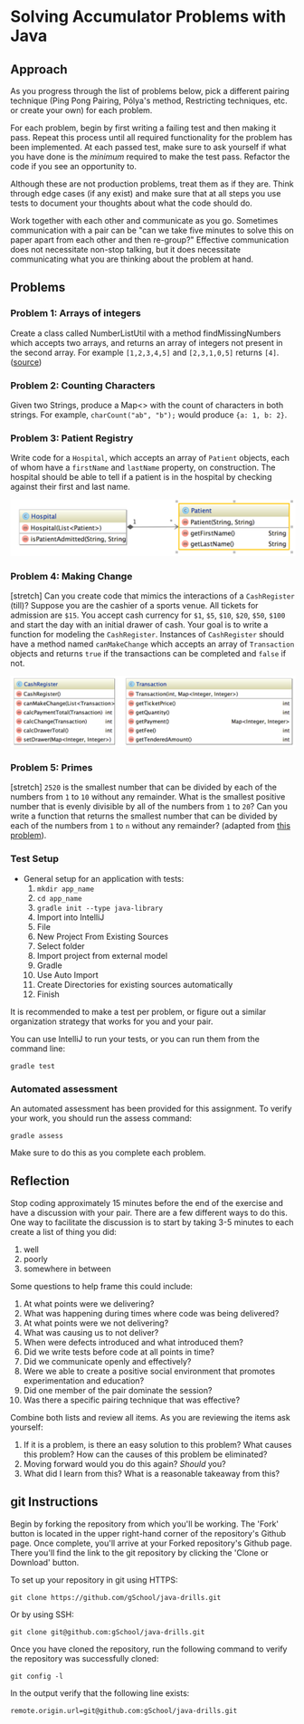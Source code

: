 # Solving Accumulator Problems with Java

## Approach

As you progress through the list of problems below, pick a different pairing technique (Ping Pong Pairing, Pólya's method, Restricting techniques, etc. or create your own) for each problem.

For each problem, begin by first writing a failing test and then making it pass. Repeat this process until all required functionality for the problem has been implemented. At each passed test, make sure to ask yourself if what you have done is the _minimum_ required to make the test pass. Refactor the code if you see an opportunity to.

Although these are not production problems, treat them as if they are. Think through edge cases (if any exist) and make sure that at all steps you use tests to document your thoughts about what the code should do.

Work together with each other and communicate as you go. Sometimes communication with a pair can be "can we take five minutes to solve this on paper apart from each other and then re-group?" Effective communication does not necessitate non-stop talking, but it does necessitate communicating what you are thinking about the problem at hand.

## Problems

### Problem 1: Arrays of integers
Create a class called NumberListUtil with a method findMissingNumbers which accepts two arrays, and returns an array of integers not present in the second array. For example `[1,2,3,4,5]` and `[2,3,1,0,5]` returns `[4]`. ([source](http://javarevisited.blogspot.com/2011/06/top-programming-interview-questions.html))
  
### Problem 2: Counting Characters  
Given two Strings, produce a Map<> with the count of characters in both strings. For example, `charCount("ab", "b");` would produce `{a: 1, b: 2}`.

### Problem 3: Patient Registry 
Write code for a `Hospital`, which accepts an array of `Patient` objects, each of whom have a `firstName` and `lastName` property, on construction. The hospital should be able to tell if a patient is in the hospital by checking against their first and last name.

![](./img/Hospital.png)

### Problem 4: Making Change
[stretch] Can you create code that mimics the interactions of a `CashRegister` (till)? Suppose you are the cashier of a sports venue. All tickets for admission are `$15`. You accept cash currency for `$1`, `$5`, `$10`, `$20`, `$50`, `$100` and start the day with an initial drawer of cash. Your goal is to write a function for modeling the `CashRegister`. Instances of `CashRegister` should have a method named `canMakeChange` which accepts an array of `Transaction` objects and returns `true` if the transactions can be completed and `false` if not.

![](./img/CashRegister.png)

### Problem 5: Primes 
[stretch] `2520` is the smallest number that can be divided by each of the numbers from `1` to `10` without any remainder. What is the smallest positive number that is evenly divisible by all of the numbers from `1` to `20`? Can you write a function that returns the smallest number that can be divided by each of the numbers from `1` to `n` without any remainder? (adapted from [this problem](https://projecteuler.net/problem=5)).

### Test Setup

* General setup for an application with tests:
  1. `mkdir app_name`
  1. `cd app_name`
  1. `gradle init --type java-library`
  1. Import into IntelliJ
    1. File
    1. New Project From Existing Sources
    1. Select folder
    1. Import project from external model
    1. Gradle
    1. Use Auto Import
    1. Create Directories for existing sources automatically
    1. Finish

It is recommended to make a test per problem, or figure out a similar organization strategy that works for you and your pair.

You can use IntelliJ to run your tests, or you can run them from the command line:

```
gradle test
```

### Automated assessment

An automated assessment has been provided for this assignment. To verify your work, you should run the assess command:

```
gradle assess
```

Make sure to do this as you complete each problem.

## Reflection

Stop coding approximately 15 minutes before the end of the exercise and have a discussion with your pair. There are a few different ways to do this. One way to facilitate the discussion is to start by taking 3-5 minutes to each create a list of thing you did:

  1. well
  1. poorly
  1. somewhere in between

Some questions to help frame this could include:

  1. At what points were we delivering?
  1. What was happening during times where code was being delivered?
  1. At what points were we not delivering?
  1. What was causing us to not deliver?
  1. When were defects introduced and what introduced them?
  1. Did we write tests before code at all points in time?
  1. Did we communicate openly and effectively?
  1. Were we able to create a positive social environment that promotes experimentation and education?
  1. Did one member of the pair dominate the session?
  1. Was there a specific pairing technique that was effective?

Combine both lists and review all items. As you are reviewing the items ask yourself:

  1. If it is a problem, is there an easy solution to this problem? What causes this problem? How can the causes of this problem be eliminated?
  1. Moving forward would you do this again? _Should_ you?
  1. What did I learn from this? What is a reasonable takeaway from this?

## git Instructions

Begin by forking the repository from which you'll be working. The 'Fork' button is located in the upper right-hand corner of the repository's Github page. Once complete, you'll arrive at your Forked repository's Github page. There you'll find the link to the git repository by clicking the 'Clone or Download' button.

To set up your repository in git using HTTPS:

	git clone https://github.com/gSchool/java-drills.git

Or by using SSH:

	git clone git@github.com:gSchool/java-drills.git

Once you have cloned the repository, run the following command to verify the repository was successfully cloned:

	git config -l

In the output verify that the following line exists:

	remote.origin.url=git@github.com:gSchool/java-drills.git





